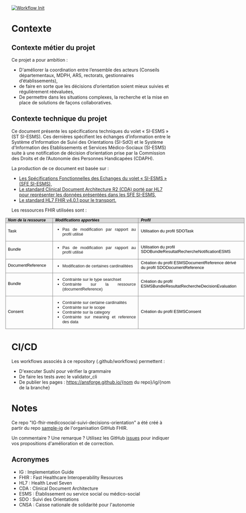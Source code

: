 [![Workflow Init](https://github.com/ansforge/IG-fhir-medicosocial-suivi-decisions-orientation/actions/workflows/fhir-workflows.yml/badge.svg)](https://github.com/ansforge/IG-fhir-partage-de-documents-de-sante/actions/workflows/fhir-workflows.yml)

# Contexte

## Contexte métier du projet

Ce projet a pour ambition :

* D'améliorer la coordination entre l’ensemble des acteurs (Conseils départementaux, MDPH, ARS, rectorats, gestionnaires d’établissements),
* de faire en sorte que les décisions d’orientation soient mieux suivies et régulièrement réévaluées,
* De permettre dans les situations complexes, la recherche et la mise en place de solutions de façons collaboratives.

## Contexte technique du projet

Ce document présente les spécifications techniques du volet « SI-ESMS » (ST SI-ESMS). Ces dernières spécifient les échanges d’information entre le Système d’Information de Suivi des Orientations (SI-SdO) et le Système d'Information des Etablissements et Services Médico-Sociaux (SI-ESMS) suite à une notification de décision d’orientation prise par la Commission des Droits et de l’Autonomie des Personnes Handicapées (CDAPH).

La production de ce document est basée sur :

* [Les Spécifications Fonctionnelles des Echanges du volet « SI-ESMS » (SFE SI-ESMS),](CISIS-TEC_SPECIFICATIONS_FONCTIONNELLES_SI-ESMS_v2.4.pdf)
* [Le standard Clinical Document Architecture R2  (CDA) porté par HL7 pour représenter les données présentées dans les SFE SI-ESMS,](https://www.hl7.org/implement/standards/product_brief.cfm?product_id=7)
* [Le standard HL7 FHIR v4.0.1  pour le transport.](https://www.hl7.org/fhir/)

Les ressources FHIR utilisées sont :
<table style="width:559.95pt;margin-left:-14.6pt;border-collapse:collapse;border: none;">
    <tbody>
        <tr>
            <td style="width:102.8pt;border:solid gray 1.0pt;background:#D9D9D9;padding:0cm 5.4pt 0cm 5.4pt;">
                <p style='margin:0cm;line-height:115%;font-size:12px;font-family:"Arial",sans-serif;color:red;font-style:italic;'><strong><span style="color: rgb(0, 0, 0);">Nom de la ressource</span></strong></p>
            </td>
            <td style="width:216.2pt;border:solid gray 1.0pt;border-left:none;background:#D9D9D9;padding:0cm 5.4pt 0cm 5.4pt;">
                <p style='margin:0cm;line-height:115%;font-size:12px;font-family:"Arial",sans-serif;color:red;font-style:italic;'><strong><span style="color: rgb(0, 0, 0);">Modifications apport&eacute;es</span></strong></p>
            </td>
            <td style="width:240.95pt;border:solid gray 1.0pt;border-left:none;background:#D9D9D9;padding:0cm 5.4pt 0cm 5.4pt;">
                <p style='margin:0cm;line-height:115%;font-size:12px;font-family:"Arial",sans-serif;color:red;font-style:italic;'><strong><span style="color: rgb(0, 0, 0);">Profil</span></strong></p>
            </td>
        </tr>
        <tr>
            <td style="width:102.8pt;border:solid gray 1.0pt;border-top:none;padding:0cm 5.4pt 0cm 5.4pt;">
                <p style='margin-top:3.0pt;margin-right:0cm;margin-bottom:6.0pt;margin-left:0cm;text-align:justify;line-height:115%;font-size:12px;font-family:"Arial",sans-serif;'><span style="font-size:13px;line-height:115%;color:black;">Task</span></p>
            </td>
            <td style="width:216.2pt;border-top:none;border-left:none;border-bottom:solid gray 1.0pt;border-right:solid gray 1.0pt;padding:0cm 5.4pt 0cm 5.4pt;">
                <div style='margin-top:0cm;margin-right:0cm;margin-bottom:6.0pt;margin-left:0cm;text-align:justify;line-height:115%;font-size:13px;font-family:"Arial",sans-serif;'>
                    <ul>
                        <li>Pas de modification par rapport au profil utilisé</li>
                    </ul>
                </div>
            </td>
            <td style="width:240.95pt;border-top:none;border-left:none;border-bottom:solid gray 1.0pt;border-right:solid gray 1.0pt;padding:0cm 5.4pt 0cm 5.4pt;">
                <p style='margin-top:3.0pt;margin-right:0cm;margin-bottom:6.0pt;margin-left:0cm;text-align:left;line-height:115%;font-size:12px;font-family:"Arial",sans-serif;'><span style="font-size:13px;line-height:115%;color:black;">Utilisation du profil SDOTask</span></p>
            </td>
        </tr>
        <tr>
            <td style="width:102.8pt;border:solid gray 1.0pt;border-top:none;padding:0cm 5.4pt 0cm 5.4pt;">
                <p style='margin-top:3.0pt;margin-right:0cm;margin-bottom:6.0pt;margin-left:0cm;text-align:justify;line-height:115%;font-size:12px;font-family:"Arial",sans-serif;'><span style="font-size:13px;line-height:115%;color:black;">Bundle</span></p>
            </td>
            <td style="width:216.2pt;border-top:none;border-left:none;border-bottom:solid gray 1.0pt;border-right:solid gray 1.0pt;padding:0cm 5.4pt 0cm 5.4pt;">
                <div style='margin-top:0cm;margin-right:0cm;margin-bottom:6.0pt;margin-left:0cm;text-align:justify;line-height:115%;font-size:13px;font-family:"Arial",sans-serif;'>
                    <ul>
                        <li>Pas de modification par rapport au profil utilisé</li>
                    </ul>
                </div>
            </td>
            <td style="width:240.95pt;border-top:none;border-left:none;border-bottom:solid gray 1.0pt;border-right:solid gray 1.0pt;padding:0cm 5.4pt 0cm 5.4pt;">
                <p style='margin-top:3.0pt;margin-right:0cm;margin-bottom:6.0pt;margin-left:0cm;text-align:left;line-height:115%;font-size:12px;font-family:"Arial",sans-serif;'><span style="font-size:13px;line-height:115%;color:black;">Utilisation du profil SDOBundleResultatRechercheNotificationESMS</span></p>
            </td>
        </tr>
        <tr>
            <td style="width:102.8pt;border:solid gray 1.0pt;border-top:none;padding:0cm 5.4pt 0cm 5.4pt;">
                <p style='margin-top:3.0pt;margin-right:0cm;margin-bottom:6.0pt;margin-left:0cm;text-align:justify;line-height:115%;font-size:12px;font-family:"Arial",sans-serif;'><span style="font-size:13px;line-height:115%;color:black;">DocumentReference</span></p>
            </td>
            <td style="width:216.2pt;border-top:none;border-left:none;border-bottom:solid gray 1.0pt;border-right:solid gray 1.0pt;padding:0cm 5.4pt 0cm 5.4pt;">
                <div style='margin-top:0cm;margin-right:0cm;margin-bottom:6.0pt;margin-left:0cm;text-align:justify;line-height:115%;font-size:13px;font-family:"Arial",sans-serif;'>
                    <ul>
                        <li>Modification de certaines cardinalit&eacute;es</li>
                    </ul>
                </div>
            </td>
            <td style="width:240.95pt;border-top:none;border-left:none;border-bottom:solid gray 1.0pt;border-right:solid gray 1.0pt;padding:0cm 5.4pt 0cm 5.4pt;">
                <p style='margin-top:3.0pt;margin-right:0cm;margin-bottom:6.0pt;margin-left:0cm;text-align:left;line-height:115%;font-size:12px;font-family:"Arial",sans-serif;'><span style="font-size:13px;line-height:115%;color:black;">Cr&eacute;ation du profil ESMSDocumentReference d&eacute;riv&eacute; du profil SDODocumentReference</span></p>
            </td>
        </tr>
        <tr>
            <td style="width:0cm;border:solid gray 1.0pt;border-top:none;padding:0cm 5.4pt 0cm 5.4pt;">
                <p style='margin-top:3.0pt;margin-right:0cm;margin-bottom:6.0pt;margin-left:0cm;text-align:justify;line-height:115%;font-size:12px;font-family:"Arial",sans-serif;'><span style="font-size:13px;line-height:115%;color:black;">Bundle</span></p>
            </td>
            <td style="width:216.2pt;border-top:none;border-left:none;border-bottom:solid gray 1.0pt;border-right:solid gray 1.0pt;padding:0cm 5.4pt 0cm 5.4pt;">
                <div style='margin-top:0cm;margin-right:0cm;margin-bottom:6.0pt;margin-left:0cm;text-align:justify;line-height:115%;font-size:13px;font-family:"Arial",sans-serif;'>
                    <ul>
                        <li>Contrainte sur le type searchset</li>
                        <li>Contrainte sur la ressource (documentReference)</li>
                    </ul>
                </div>
            </td>
            <td style="width:240.95pt;border-top:none;border-left:none;border-bottom:solid gray 1.0pt;border-right:solid gray 1.0pt;padding:0cm 5.4pt 0cm 5.4pt;">
                <p style='margin-top:3.0pt;margin-right:0cm;margin-bottom:6.0pt;margin-left:0cm;text-align:left;line-height:115%;font-size:12px;font-family:"Arial",sans-serif;'><span style="font-size:13px;line-height:115%;color:black;">Cr&eacute;ation du profil ESMSBundleResultatRechercheDecisionEvaluation</span></p>
            </td>
        </tr>
        <tr>
            <td style="width:102.8pt;border:solid gray 1.0pt;border-top:none;padding:0cm 5.4pt 0cm 5.4pt;">
                <p style='margin-top:3.0pt;margin-right:0cm;margin-bottom:6.0pt;margin-left:0cm;text-align:justify;line-height:115%;font-size:12px;font-family:"Arial",sans-serif;'><span style="font-size:13px;line-height:115%;color:black;">Consent</span></p>
            </td>
            <td style="width:216.2pt;border-top:none;border-left:none;border-bottom:solid gray 1.0pt;border-right:solid gray 1.0pt;padding:0cm 5.4pt 0cm 5.4pt;">
                <div style='margin-top:0cm;margin-right:0cm;margin-bottom:6.0pt;margin-left:0cm;text-align:justify;line-height:115%;font-size:13px;font-family:"Arial",sans-serif;'>
                    <ul>
                        <li>Contrainte sur certaine cardinalit&eacute;s</li>
                        <li>Contrainte sur le scope</li>
                        <li>Contrainte sur la category</li>
                        <li>Contrainte sur meaning et reference des data</li>
                    </ul>
                </div>
            </td>
            <td style="width:240.95pt;border-top:none;border-left:none;border-bottom:solid gray 1.0pt;border-right:solid gray 1.0pt;padding:0cm 5.4pt 0cm 5.4pt;">
                <p style='margin-top:3.0pt;margin-right:0cm;margin-bottom:6.0pt;margin-left:0cm;text-align:left;line-height:115%;font-size:12px;font-family:"Arial",sans-serif;'><span style="font-size:13px;line-height:115%;color:black;">Cr&eacute;ation du profil ESMSConsent</span></p>
            </td>
        </tr>
    </tbody>
</table>

# CI/CD

Les workflows associés à ce repository (.github/workflows) permettent : 
* D'executer Sushi pour vérifier la grammaire
* De faire les tests avec le validator_cli
* De publier les pages : https://ansforge.github.io/{nom du repo}/ig/{nom de la branche}

# Notes

Ce repo "IG-fhir-medicosocial-suivi-decisions-orientation" a été créé à partir du repo [sample-ig](https://github.com/FHIR/sample-ig) de l'organisation GitHub FHIR.

Un commentaire ? Une remarque ? Utilisez les GitHub [issues](https://docs.github.com/fr/issues) pour indiquer vos propositions d'amélioration et de correction.

## Acronymes

* IG : Implementation Guide
* FHIR : Fast Healthcare Interoperability Resources
* HL7 : Health Level Seven
* CDA : Clinical Document Architecture
* ESMS : Établissement ou service social ou médico-social
* SDO : Suivi des Orientations
* CNSA : Caisse nationale de solidarité pour l'autonomie

